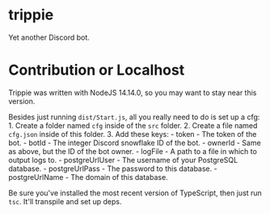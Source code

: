 # trippie
Yet another Discord bot. 

# Contribution or Localhost
Trippie was written with NodeJS 14.14.0, so you may want to stay near this version. 

Besides just running `dist/Start.js`, all you really need to do is set up a cfg: 
    1. Create a folder named `cfg` inside of the `src` folder. 
    2. Create a file named `cfg.json` inside of this folder. 
    3. Add these keys: 
        - token
            - The token of the bot. 
        - botId
            - The integer Discord snowflake ID of the bot. 
        - ownerId
            - Same as above, but the ID of the bot owner.
        - logFile
            - A path to a file in which to output logs to. 
        - postgreUrlUser
            - The username of your PostgreSQL database.
        - postgreUrlPass
            - The password to this database. 
        - postgreUrlName
            - The domain of this database. 

Be sure you've installed the most recent version of TypeScript, then just run `tsc`. It'll transpile and set up deps. 